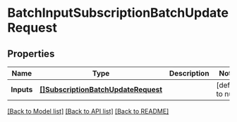 # BatchInputSubscriptionBatchUpdateRequest

## Properties
Name | Type | Description | Notes
------------ | ------------- | ------------- | -------------
**Inputs** | [**[]SubscriptionBatchUpdateRequest**](SubscriptionBatchUpdateRequest.md) |  | [default to null]

[[Back to Model list]](../README.md#documentation-for-models) [[Back to API list]](../README.md#documentation-for-api-endpoints) [[Back to README]](../README.md)

